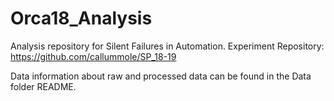 # Orca18_Analysis
Analysis repository for Silent Failures in Automation. Experiment Repository: https://github.com/callummole/SP_18-19

Data information about raw and processed data can be found in the Data folder README.


